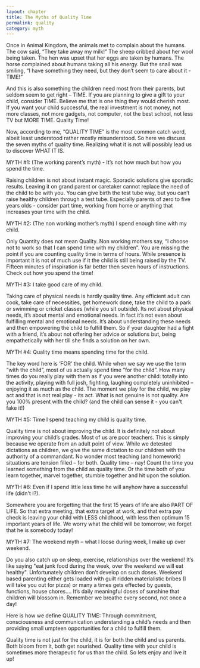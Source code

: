 ```yaml
---
layout: chapter
title: The Myths of Quality Time
permalink: quality
category: myth
--- 
```


Once in Animal Kingdom, the animals met to complain about the humans. The cow said, “They take away my milk!” The sheep cribbed about her wool being taken. The hen was upset that her eggs are taken by humans. The horse complained about humans taking all his energy. But the snail was smiling, “I have something they need, but they don’t seem to care about it - TIME!”

And this is also something the children need most from their parents, but seldom seem to get right – TIME. If you are planning to give a gift to your child, consider TIME. Believe me that is one thing they would cherish most. If you want your child successful, the real investment is not money, not more classes, not more gadgets, not computer, not the best school, not less TV but MORE TIME. Quality Time!

Now, according to me, “QUALITY TIME” is the most common catch word, albeit least understood rather mostly misunderstood. So here we discuss the seven myths of quality time. Realizing what it is not will possibly lead us to discover WHAT IT IS.

MYTH #1: (The working parent’s myth) - It’s not how much but how you spend the time.

Raising children is not about instant magic. Sporadic solutions give sporadic results. Leaving it on grand parent or caretaker cannot replace the need of the child to be with you. You can give birth the test tube way, but you can’t raise healthy children through a test tube. Especially parents of zero to five years olds - consider part time, working from home or anything that increases your time with the child.

MYTH #2: (The non working mother’s myth) I spend enough time with my child.

Only Quantity does not mean Quality. Non working mothers say, “I choose not to work so that I can spend time with my children”. You are missing the point if you are counting quality time in terms of hours. While presence is important it is not of much use if it the child is still being raised by the TV. Fifteen minutes of inspiration is far better then seven hours of instructions. Check out how you spend the time!

MYTH #3: I take good care of my child.

Taking care of physical needs is hardly quality time. Any efficient adult can cook, take care of necessities, get homework done, take the child to a park or swimming or cricket classes (while you sit outside). Its not about physical needs, it’s about mental and emotional needs. In fact it’s not even about fulfilling mental and emotional needs. It’s about understanding these needs and then empowering the child to fulfill them. So if your daughter had a fight with a friend, it’s about not offering her advice or solutions but, being empathetically with her till she finds a solution on her own.

MYTH #4: Quality time means spending time for the child.

The key word here is ‘FOR’ the child. While when we say we use the term “with the child”, most of us actually spend time “for the child”. How many times do you really play with them as if you were another child: totally into the activity, playing with full josh, fighting, laughing completely uninhibited – enjoying it as much as the child. The moment we play for the child, we play act and that is not real play - its act. What is not genuine is not quality. Are you 100% present with the child? (and the child can sense it - you can't fake it!)

MYTH #5: Time I spend teaching my child is quality time.

Quality time is not about improving the child. It is definitely not about improving your child’s grades. Most of us are poor teachers. This is simply because we operate from an adult point of view. While we detested dictations as children, we give the same dictation to our children with the authority of a commandant. No wonder most teaching (and homework) situations are tension filled – for both. Quality time – nay! Count the time you learned something from the child as quality time. Or the time both of you learn together, marvel together, stumble together and hit upon the solution.

MYTH #6: Even if I spend little less time he will anyhow have a successful life (didn't I?).

Somewhere you are forgetting that the first 15 years of life are also PART OF LIFE. So that extra meeting, that extra target at work, and that extra pay check is leaving your child with LESS childhood, with less then optimum 15 important years of life. We worry what the child will be tomorrow; we forget that he is somebody today!

MYTH #7: The weekend myth – what I loose during week, I make up over weekend.

Do you also catch up on sleep, exercise, relationships over the weekend! It’s like saying "eat junk food during the week, over the weekend we will eat healthy". Unfortunately children don’t develop on such doses. Weekend based parenting either gets loaded with guilt ridden materialistic bribes (I will take you out for pizza) or many a times gets effected by guests, functions, house chores…. It’s daily meaningful doses of sunshine that children will blossom in. Remember we breathe every second, not once a day!

Here is how we define QUALITY TIME: Through commitment, consciousness and communication understanding a child’s needs and then providing small umpteen opportunities for a child to fulfill them.

Quality time is not just for the child, it is for both the child and us parents. Both bloom from it, both get nourished. Quality time with your child is sometimes more therapeutic for us than the child. So lets enjoy and live it up!
